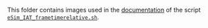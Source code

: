 This folder contains images used in the [documentation](https://github.com/cdpxe/nefias/blob/master/documentation/eSim_IAT_frametimerelative.sh_documentation.md) of the script [`eSim_IAT_frametimerelative.sh`](https://github.com/cdpxe/nefias/blob/master/scripts/eSim_IAT_frametimerelative.sh).
